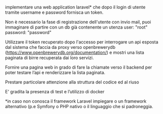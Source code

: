 implementare una web application laravel* che dopo il login di utente tramite username e password fornisca un token.

Non è necessario la fase di registrazione dell'utente con invio mail, puoi immaginare di partire con un db già contenente un utenza user: "root" password: "password"

Utilizzare il token recuperato dopo l'accesso per interrogare un api esposta dal sistema che faccia da proxy verso openbrewerydb (https://www.openbrewerydb.org/documentation/) e mostri una lista paginata di birre recuperata dai loro servizi.

Fornire una pagina web in grado di fare la chiamate verso il backend per poter testare l’api e renderizzare la lista paginata.

Prestare particolare attenzione alla struttura del codice ed al riuso

E' gradita la presenza di test e l’utilizzo di docker

*in caso non conosca il framework Laravel impiegare o un framework alternativo (p.e Symfony o PHP nativo o il linguaggio che si padroneggia.

